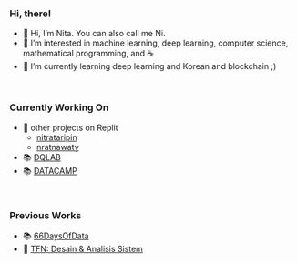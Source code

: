 ### Hi, there!

- 👋 Hi, I’m Nita. You can also call me Ni.
- 👀 I’m interested in machine learning, deep learning, computer science, mathematical programming, and :coffee:
- 🌱 I’m currently learning deep learning and Korean and blockchain ;)

<br>

### Currently Working On

- 🔗 other projects on Replit
   - [nitrataripin](https://replit.com/@nitrataripin)
   - [nratnawaty](https://replit.com/@nratnawaty)
- 📚 [DQLAB](https://github.com/nitrataripin/PROJECTS/blob/main/DQLAB_SUMMARY/README.md#dqlab)
- 📚 [DATACAMP](https://github.com/nitrataripin/PROJECTS/blob/main/DATACAMP/README.md)

<br>

### Previous Works

- 📚 [66DaysOfData](https://github.com/nitrataripin/66DaysOfDataNotes)
- 🏫 [TFN: Desain & Analisis Sistem](https://github.com/nitrataripin/TFN-Desain-dan-Analisis-Sistem)

<!---
nitrataripin/nitrataripin is a ✨ special ✨ repository because its `README.md` (this file) appears on your GitHub profile.
You can click the Preview link to take a look at your changes.
--->

<!---
- 💞️ I’m looking to collaborate on ...
- 📫 How to reach me ...
(ini harusnya di line #3 & 4)
--->
